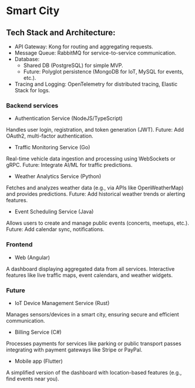 # Smart City

## Tech Stack and Architecture:

- API Gateway: Kong for routing and aggregating requests.
- Message Queue: RabbitMQ for service-to-service communication.
- Database:
  - Shared DB (PostgreSQL) for simple MVP.
  - Future: Polyglot persistence (MongoDB for IoT, MySQL for events, etc.).
- Tracing and Logging: OpenTelemetry for distributed tracing, Elastic Stack for logs.

### Backend services

- Authentication Service (NodeJS/TypeScript)

Handles user login, registration, and token generation (JWT).
Future: Add OAuth2, multi-factor authentication.

- Traffic Monitoring Service (Go)

Real-time vehicle data ingestion and processing using WebSockets or gRPC.
Future: Integrate AI/ML for traffic predictions.

- Weather Analytics Service (Python)

Fetches and analyzes weather data (e.g., via APIs like OpenWeatherMap) and provides predictions.
Future: Add historical weather trends or alerting features.

- Event Scheduling Service (Java)

Allows users to create and manage public events (concerts, meetups, etc.).
Future: Add calendar sync, notifications.

### Frontend

- Web (Angular)

A dashboard displaying aggregated data from all services.
Interactive features like live traffic maps, event calendars, and weather widgets.


### Future

- IoT Device Management Service (Rust)

Manages sensors/devices in a smart city, ensuring secure and efficient communication.

- Billing Service (C#)

Processes payments for services like parking or public transport passes integrating with payment gateways like Stripe or PayPal.

- Mobile app (Flutter)

A simplified version of the dashboard with location-based features (e.g., find events near you).
